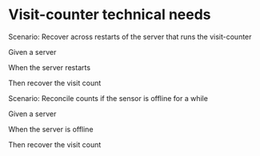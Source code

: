 # Visit-counter technical needs

Scenario: Recover across restarts of the server
that runs the visit-counter

  Given a server
  
  When the server restarts
  
  Then recover the visit count

Scenario: Reconcile counts if the sensor is offline for a while

  Given a server
  
  When the server is offline
  
  Then recover the visit count
